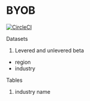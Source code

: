 # BYOB

[![CircleCI](https://circleci.com/gh/jdiejim/BYOB.svg?style=svg)](https://circleci.com/gh/jdiejim/BYOB)

Datasets

1. Levered and unlevered beta
  * region
  * industry

Tables

1. industry name
